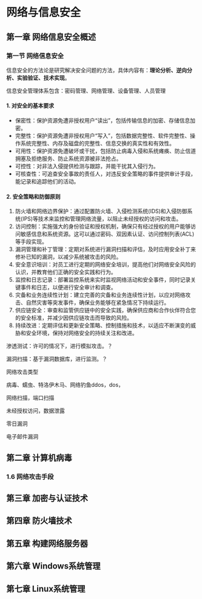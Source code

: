 # 网络与信息安全

## 第一章 网络信息安全概述

### 第一节 网络信息安全

信息安全的方法论是研究解决安全问题的方法，具体内容有：**理论分析、逆向分析、实验验证、技术实现**。

信息安全管理体系包含：密码管理、网络管理、设备管理、人员管理



#### 1. 对安全的基本要求

- 保密性：保护资源免遭非授权用户“读出”，包括传输信息的加密、存储信息加密。
- 完整性：保护资源免遭非授权用户“写入”，包括数据完整性、软件完整性、操作系统完整性、内存及磁盘的完整性、信息交换的真实性和有效性。
- 可用性：保护资源免遭破坏或干扰，包括防止病毒入侵和系统瘫痪、防止信道拥塞及拒绝服务、防止系统资源被非法抢占。
- 可控性：对非法入侵提供检测与跟踪，并能干扰其入侵行为。
- 可核查性：可追查安全事故的责任人，对违反安全策略的事件提供审计手段，能记录和追踪他们的活动。



#### 2. 安全策略和防御原则

1. 防火墙和网络边界保护：通过配置防火墙、入侵检测系统(IDS)和入侵防御系统(IPS)等技术来监控和管理网络流量，以阻止未经授权的访问和攻击。
2. 访问控制：实施强大的身份验证和授权机制，确保只有经过授权的用户能够访问敏感信息和系统资源。这可以通过密码、双因素认证、访问控制列表(ACL)等手段实现。
3. 漏洞管理和补丁管理：定期对系统进行漏洞扫描和评估，及时应用安全补丁来修补已知的漏洞，以减少系统被攻击的风险。
4. 安全意识培训：对员工进行定期的网络安全培训，提高他们对网络安全风险的认识，并教育他们正确的安全实践和行为。
5. 监控和日志记录：部署监控系统来实时监视网络活动和安全事件，同时记录关键事件和日志，以便进行安全审计和调查。
6. 灾备和业务连续性计划：建立完善的灾备和业务连续性计划，以应对网络攻击、自然灾害等突发事件，确保业务能够在紧急情况下持续运行。
7. 供应链安全：审查和监管供应链中的安全实践，确保供应商和合作伙伴符合您的安全标准，并减少因供应链攻击而导致的风险。
8. 持续改进：定期评估和更新安全策略、控制措施和技术，以适应不断演变的威胁和安全环境，保持对网络安全的持续关注和改进。



渗透测试：许可的情况下，进行模拟攻击。？

漏洞扫描：基于漏洞数据库，进行监测。？



网络攻击类型

病毒、蠕虫、特洛伊木马、网络钓鱼ddos，dos，

网络扫描，端口扫描

未经授权访问，数据泄露

零日漏洞

电子邮件漏洞



## 第二章 计算机病毒

### 1.6 网络攻击手段





## 第三章 加密与认证技术



## 第四章 防火墙技术



## 第五章 构建网络服务器



## 第六章 Windows系统管理



## 第七章 Linux系统管理


